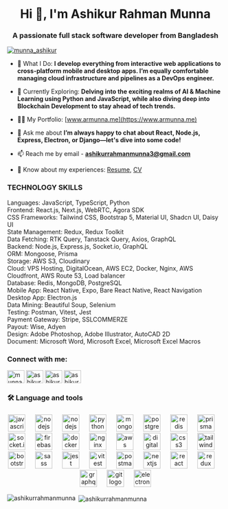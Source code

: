 <h1 align="center">Hi 👋, I'm Ashikur Rahman Munna</h1>
<h3 align="center">A passionate full stack software developer from Bangladesh</h3>

<p align="left"> <a href="https://twitter.com/munna_ashikur" target="blank"><img src="https://img.shields.io/twitter/follow/munna_ashikur?logo=twitter&style=for-the-badge" alt="munna_ashikur" /></a> </p>

- 🔭 What I Do: **I develop everything from interactive web applications to cross-platform mobile and desktop apps. I’m equally comfortable managing cloud infrastructure and pipelines as a DevOps engineer.**

- 🌱 Currently Exploring: **Delving into the exciting realms of AI & Machine Learning using Python and JavaScript, while also diving deep into Blockchain Development to stay ahead of tech trends.**

- 👨‍💻 My Portfolio: [www.armunna.me](https://www.armunna.me)

- 💬 Ask me about **I’m always happy to chat about React, Node.js, Express, Electron, or Django—let's dive into some code!**

- 📫 Reach me by email - **ashikurrahmanmunna3@gmail.com**

- 📄 Know about my experiences: [Resume](https://drive.google.com/file/d/18yX0IzAj-Lo01iHX6I58DTFuZVta_4_4/view?usp=sharing), [CV](https://drive.google.com/file/d/1bwiaky42NcRYNcHvIyq5tR3Stw3Gr5m6/view?usp=sharing)

<h3>TECHNOLOGY SKILLS</h3>
Languages: JavaScript, TypeScript, Python <br>
Frontend: React.js, Next.js, WebRTC, Agora SDK <br>
CSS Frameworks: Tailwind CSS, Bootstrap 5, Material UI, Shadcn UI, Daisy UI <br>
State Management: Redux, Redux Toolkit <br>
Data Fetching: RTK Query, Tanstack Query, Axios, GraphQL <br>
Backend: Node.js, Express.js, Socket.io, GraphQL <br>
ORM: Mongoose, Prisma <br>
Storage: AWS S3, Cloudinary <br>
Cloud: VPS Hosting, DigitalOcean, AWS EC2, Docker, Nginx, AWS Cloudfront, AWS Route 53, Load balancer <br>
Database: Redis, MongoDB, PostgreSQL <br>
Mobile App: React Native, Expo, Bare React Native, React Navigation <br>
Desktop App: Electron.js <br>
Data Mining: Beautiful Soup, Selenium <br>
Testing: Postman, Vitest, Jest <br>
Payment Gateway: Stripe, SSLCOMMERZE <br>
Payout: Wise, Adyen <br>
Design: Adobe Photoshop, Adobe Illustrator, AutoCAD 2D <br>
Document: Microsoft Word, Microsoft Excel, Microsoft Excel Macros <br>

<h3 align="left">Connect with me:</h3>
<p align="left">
<a href="https://twitter.com/munna_ashikur" target="blank"><img align="center" src="https://raw.githubusercontent.com/rahuldkjain/github-profile-readme-generator/master/src/images/icons/Social/twitter.svg" alt="munna_ashikur" height="30" width="40" /></a>
<a href="https://linkedin.com/in/ashikur-rahman-munna-543917229/" target="blank"><img align="center" src="https://raw.githubusercontent.com/rahuldkjain/github-profile-readme-generator/master/src/images/icons/Social/linked-in-alt.svg" alt="ashikur-rahman-munna-543917229/" height="30" width="40" /></a>
<a href="https://fb.com/ashikurrahman.munna.90" target="blank"><img align="center" src="https://raw.githubusercontent.com/rahuldkjain/github-profile-readme-generator/master/src/images/icons/Social/facebook.svg" alt="ashikurrahman.munna.90" height="30" width="40" /></a>
<a href="https://instagram.com/ashikurrahmanmunna3" target="blank"><img align="center" src="https://raw.githubusercontent.com/rahuldkjain/github-profile-readme-generator/master/src/images/icons/Social/instagram.svg" alt="ashikurrahmanmunna3" height="30" width="40" /></a>
</p>

<h3 align="left">🛠 Language and tools</h3>

###

<div align="center">
  <img src="https://cdn.jsdelivr.net/gh/devicons/devicon/icons/javascript/javascript-original.svg" height="40" alt="javascript logo"  />
  <img width="15" />
  <img src="https://cdn.jsdelivr.net/gh/devicons/devicon/icons/nodejs/nodejs-original.svg" height="40" alt="nodejs logo"  />
  <img width="15" />
  <img src="https://cdn.jsdelivr.net/gh/devicons/devicon@latest/icons/typescript/typescript-original.svg" height="40" alt="nodejs logo"  />
  <img width="15" />
  <img src="https://cdn.jsdelivr.net/gh/devicons/devicon@latest/icons/python/python-original.svg" height="40" alt="python logo" />
  <img width="15" />
  <img src="https://cdn.jsdelivr.net/gh/devicons/devicon/icons/mongodb/mongodb-original.svg" height="40" alt="mongodb logo"  />
  <img width="15" />
  <img src="https://cdn.jsdelivr.net/gh/devicons/devicon/icons/postgresql/postgresql-original.svg" height="40" alt="postgresql logo"  />
  <img width="15" />
  <img src="https://cdn.jsdelivr.net/gh/devicons/devicon/icons/redis/redis-original.svg" height="40" alt="redis logo"  />
  <img width="15" />
  <img src="https://cdn.jsdelivr.net/gh/devicons/devicon@latest/icons/prisma/prisma-original.svg" height="40" alt="prisma logo"  />
  <img width="15" />
  <img src="https://cdn.jsdelivr.net/gh/devicons/devicon@latest/icons/socketio/socketio-original.svg" height="40" alt="socket.io logo"  />
  <img width="15" />
  <img src="https://cdn.jsdelivr.net/gh/devicons/devicon/icons/firebase/firebase-plain-wordmark.svg" height="40" alt="firebase logo"  />
  <img width="15" />
  <img src="https://cdn.jsdelivr.net/gh/devicons/devicon/icons/docker/docker-plain-wordmark.svg" height="40" alt="docker logo"  />
  <img width="15" />
  <img src="https://cdn.jsdelivr.net/gh/devicons/devicon@latest/icons/nginx/nginx-original.svg" height="40" alt="nginx logo"  />
  <img width="15" />
  <img src="https://cdn.jsdelivr.net/gh/devicons/devicon@latest/icons/amazonwebservices/amazonwebservices-plain-wordmark.svg" alt="aws" width="40" height="40"/>
  <img width="15" />
  <img src="https://cdn.jsdelivr.net/gh/devicons/devicon@latest/icons/digitalocean/digitalocean-original.svg" alt="digitalocean" width="40" height="40"/>
  <img width="15" />
  <img src="https://cdn.jsdelivr.net/gh/devicons/devicon/icons/css3/css3-original.svg" height="40" alt="css3 logo"  />
  <img width="15" />
  <img src="https://cdn.jsdelivr.net/gh/devicons/devicon@latest/icons/tailwindcss/tailwindcss-original.svg" height="40" alt="tailwind logo"  />
  <img width="15" />
  <img src="https://cdn.jsdelivr.net/gh/devicons/devicon/icons/bootstrap/bootstrap-original.svg" height="40" alt="bootstrap logo"  />
  <img width="15" />
  <img src="https://cdn.jsdelivr.net/gh/devicons/devicon/icons/sass/sass-original.svg" height="40" alt="sass logo"  />
  <img width="15" />
  <img src="https://cdn.jsdelivr.net/gh/devicons/devicon/icons/jest/jest-plain.svg" height="40" alt="jest logo"  />
  <img width="15" />
  <img src="https://cdn.jsdelivr.net/gh/devicons/devicon@latest/icons/vitest/vitest-original.svg" height="40" alt="vitest logo"  />
  <img width="15" />
  <img src="https://cdn.jsdelivr.net/gh/devicons/devicon@latest/icons/postman/postman-original.svg" height="40" alt="postman logo"  />
  <img width="15" />
  <img src="https://cdn.jsdelivr.net/gh/devicons/devicon/icons/nextjs/nextjs-original.svg" height="40" alt="nextjs logo"  />
  <img width="15" />
  <img src="https://cdn.jsdelivr.net/gh/devicons/devicon/icons/react/react-original.svg" height="40" alt="react logo"  />
  <img width="15" />
  <img src="https://cdn.jsdelivr.net/gh/devicons/devicon/icons/redux/redux-original.svg" height="40" alt="redux logo"  />
  <img width="15" />
  <img src="https://cdn.jsdelivr.net/gh/devicons/devicon@latest/icons/graphql/graphql-plain.svg" height="40" alt="graphql logo"  />
  <img width="15" />
  <img src="https://cdn.jsdelivr.net/gh/devicons/devicon/icons/git/git-original.svg" height="40" alt="git logo"  />
  <img width="15" />
  <img src="https://cdn.jsdelivr.net/gh/devicons/devicon@latest/icons/electron/electron-original.svg" height="40" alt="electron"  />
</div>

<p><img align="left" src="https://github-readme-stats.vercel.app/api/top-langs?username=ashikurrahmanmunna&show_icons=true&locale=en&layout=compact" alt="ashikurrahmanmunna" /></p>

<p>&nbsp;<img align="center" src="https://github-readme-stats.vercel.app/api?username=ashikurrahmanmunna&show_icons=true&locale=en" alt="ashikurrahmanmunna" /></p>
